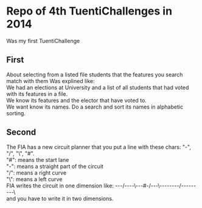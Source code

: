 <h1>Repo of 4th TuentiChallenges in 2014</h1>
Was my first TuentiChallenge

<h2>First</h2> 
About selecting from a listed file students that the features you search match with them
Was explined like:<br>
We had an elections at University and a list of all students that had voted with its features in a file.<br>
We know its features and the elector that have voted to. <br>
We want know its names. Do a search and sort its names in alphabetic sorting.<br>

<h2>Second</h2>
The FIA has a new circuit planner that you put a line with these chars: "-", "/", "\", "#".<br>
"#": means the start lane<br>
"-": means a straight part of the circuit<br>
"/": means a right curve<br>
"\": means a left curve<br>
FIA writes the circuit in one dimension like: ---/----\---#-/---\--------/---------\ <br>
and you have to write it in two dimensions.

